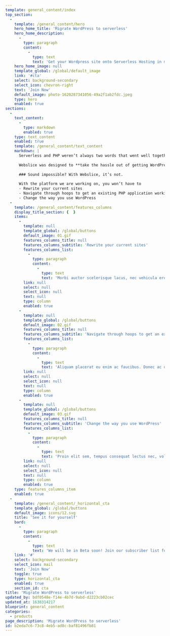 ```yaml
---
template: general_content/index
top_section:
  -
    template: /general_content/hero
    hero_home_title: 'Migrate WordPress to serverless'
    hero_home_description:
      -
        type: paragraph
        content:
          -
            type: text
            text: 'Get your Wordpress site onto Serverless Hosting in minutes with Webslice.'
    hero_home_image: null
    template_global: /global/default_image
    link: '#cta'
    select: background-secondary
    select_icon: chevron-right
    text: 'Join Now'
    default_image: photo-1620287341056-49a2f1ab2fdc.jpeg
    type: hero
    enabled: true
sections:
  -
    text_content:
      -
        type: markdown
        enabled: true
    type: text_content
    enabled: true
    template: /general_content/text_content
    markdown: |
      Serverless and PHP weren’t always two words that went well together, unless you had a truck load of experience in hosting infrastructure. And even then it wasn’t enjoyable. 
      
      Webslice was designed to **take the hassle out of getting WordPress sites onto Serverless Hosting.**
      
      ### Sound impossible? With Webslice, it’s not.
      
      With the platform we are working on, you won’t have to
      - Rewrite your current sites
      - Navigate through hoops to get an existing PHP application working
      - Change the way you use WordPress
  -
    template: /general_content/features_columns
    display_title_section: {  }
    items:
      -
        template: null
        template_global: /global/buttons
        default_image: 01.gif
        features_columns_title: null
        features_columns_subtitle: 'Rewrite your current sites'
        features_columns_list:
          -
            type: paragraph
            content:
              -
                type: text
                text: 'Morbi auctor scelerisque lacus, nec vehicula eros tempus at. Vestibulum scelerisque finibus leo ac aliquam.'
        link: null
        select: null
        select_icon: null
        text: null
        type: column
        enabled: true
      -
        template: null
        template_global: /global/buttons
        default_image: 02.gif
        features_columns_title: null
        features_columns_subtitle: 'Navigate through hoops to get an existing PHP application working'
        features_columns_list:
          -
            type: paragraph
            content:
              -
                type: text
                text: 'Aliquam placerat eu enim ac faucibus. Donec ac diam congue, lobortis magna nec, fermentum arcu. '
        link: null
        select: null
        select_icon: null
        text: null
        type: column
        enabled: true
      -
        template: null
        template_global: /global/buttons
        default_image: 03.gif
        features_columns_title: null
        features_columns_subtitle: 'Change the way you use WordPress'
        features_columns_list:
          -
            type: paragraph
            content:
              -
                type: text
                text: 'Proin elit sem, tempus consequat lectus nec, volutpat hendrerit ligula. Phasellus molestie blandit erat.'
        link: null
        select: null
        select_icon: null
        text: null
        type: column
        enabled: true
    type: features_columns_item
    enabled: true
  -
    template: /general_content/_horizontal_cta
    template_global: /global/buttons
    default_image: icons/12.svg
    title: 'See it for yourself'
    bard:
      -
        type: paragraph
        content:
          -
            type: text
            text: 'We will be in Beta soon! Join our subscriber list for updates on the Webslice platform and access to the beta when it is released.'
    link: '#'
    select: background-secondary
    select_icon: mail
    text: 'Join Now'
    toggle: true
    type: horizontal_cta
    enabled: true
    section_id: cta
title: 'Migrate WordPress to serverless'
updated_by: bdf0548e-f14e-4b7d-9abd-d2223cb02cec
updated_at: 1638314217
blueprint: general_content
categories:
  - products
page_description: 'Migrate WordPress to serverless'
id: b2eda7c6-73c8-4eb5-ad8c-baf81496fb81
---
```

